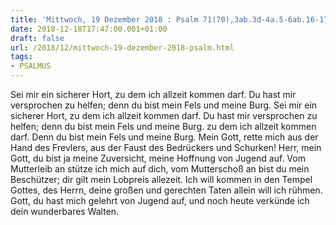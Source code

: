 ```yaml
---
title: 'Mittwoch, 19 Dezember 2018 : Psalm 71(70),3ab.3d-4a.5-6ab.16-17.'
date: 2018-12-18T17:47:00.001+01:00
draft: false
url: /2018/12/mittwoch-19-dezember-2018-psalm.html
tags: 
- PSALMUS
---
```


Sei mir ein sicherer Hort, zu dem ich allzeit kommen darf. Du hast mir versprochen zu helfen; denn du bist mein Fels und meine Burg. Sei mir ein sicherer Hort, zu dem ich allzeit kommen darf. Du hast mir versprochen zu helfen; denn du bist mein Fels und meine Burg. zu dem ich allzeit kommen darf. Denn du bist mein Fels und meine Burg. Mein Gott, rette mich aus der Hand des Frevlers, aus der Faust des Bedrückers und Schurken! Herr, mein Gott, du bist ja meine Zuversicht, meine Hoffnung von Jugend auf. Vom Mutterleib an stütze ich mich auf dich, vom Mutterschoß an bist du mein Beschützer; dir gilt mein Lobpreis allezeit. Ich will kommen in den Tempel Gottes, des Herrn, deine großen und gerechten Taten allein will ich rühmen. Gott, du hast mich gelehrt von Jugend auf, und noch heute verkünde ich dein wunderbares Walten.